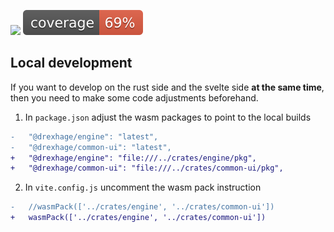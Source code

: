 ![](https://github.com/drexhage/pixel/actions/workflows/cd.yaml/badge.svg)
![](https://raw.githubusercontent.com/drexhage/pixel/docs-coverage/coverage/badges/flat.svg)

## Local development

If you want to develop on the rust side and the svelte side **at the same time**, then you need to make some code adjustments beforehand.

1. In `package.json` adjust the wasm packages to point to the local builds

```diff
-	"@drexhage/engine": "latest",
-	"@drexhage/common-ui": "latest",
+	"@drexhage/engine": "file:///../crates/engine/pkg",
+	"@drexhage/common-ui": "file:///../crates/common-ui/pkg",
```

2. In `vite.config.js` uncomment the wasm pack instruction

```diff
-	//wasmPack(['../crates/engine', '../crates/common-ui'])
+	wasmPack(['../crates/engine', '../crates/common-ui'])
```
